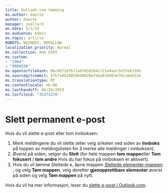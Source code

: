 ```yaml
---
title: Outlook.com-tømming
ms.author: daeite
author: daeite
manager: joallard
ms.date: 5/1/19
ms.audience: Admin
ms.topic: article
ROBOTS: NOINDEX, NOFOLLOW
localization_priority: Normal
ms.collection: Adm_O365
ms.custom:
- "1964"
- "9000336"
ms.openlocfilehash: 0bc0672dfb71a65858264c721e9aec3e5fe6339b
ms.sourcegitcommit: 5fb7a4b28859690020efdea630d03e70cc0e6334
ms.translationtype: MT
ms.contentlocale: nb-NO
ms.lasthandoff: 06/28/2019
ms.locfileid: "35373278"
---
```

# <a name="permanently-delete-email"></a>Slett permanent e-post

Hvis du vil slette e-post eller tom innboksen:

1. Merk meldingene du vil slette (eller velg sirkelen ved siden av **Innboks** på toppen av meldingslisten for å merke alle meldinger i innboksen).
1. Øverst på siden, velger du **Slett** (for hele mappen **tom mappe**eller **Tom fokusert** / **tom andre** Hvis du har fokus på innboksen er aktivert).
1. Hvis du vil tømme Slettede e, åpne mappen [Slettede elementer-mappen](https://outlook.live.com/mail/deleteditems) , og velg **Tøm mappen**, velg deretter **gjenopprettbare elementer** øverst på siden og velg **Tøm mappen** på nytt.

Hvis du vil ha mer informasjon, leser du [slette e-post i Outlook.com](https://support.office.com/article/a9b63739-5392-412a-8e9a-d4b02708dee4).